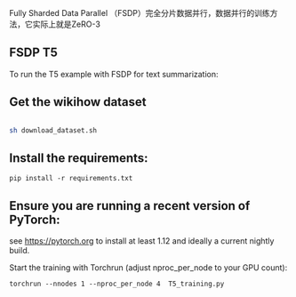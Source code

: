 Fully Sharded Data Parallel （FSDP）完全分片数据并行，数据并行的训练方法，它实际上就是ZeRO-3
## FSDP T5

To run the T5 example with FSDP for text summarization:

## Get the wikihow dataset
```bash

sh download_dataset.sh

```

## Install the requirements:
~~~
pip install -r requirements.txt
~~~
## Ensure you are running a recent version of PyTorch:
see https://pytorch.org to install at least 1.12 and ideally a current nightly build. 

Start the training with Torchrun (adjust nproc_per_node to your GPU count):

```
torchrun --nnodes 1 --nproc_per_node 4  T5_training.py

```
